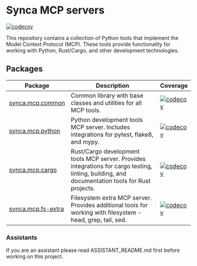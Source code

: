 # Synca MCP servers

[![codecov](https://codecov.io/gh/synca/mcp/branch/main/graph/badge.svg)](https://codecov.io/gh/synca/mcp)

This repository contains a collection of Python tools that implement the Model Context Protocol (MCP). These tools provide functionality for working with Python, Rust/Cargo, and other development technologies.

## Packages

| Package | Description | Coverage |
|---------|-------------|----------|
| [synca.mcp.common](./synca.mcp.common) | Common library with base classes and utilities for all MCP tools. | [![codecov](https://codecov.io/gh/synca/mcp/branch/main/graph/badge.svg?flag=synca.mcp.common)](https://codecov.io/gh/synca/mcp) |
| [synca.mcp.python](./synca.mcp.python) | Python development tools MCP server. Includes integrations for pytest, flake8, and mypy. | [![codecov](https://codecov.io/gh/synca/mcp/branch/main/graph/badge.svg?flag=synca.mcp.python)](https://codecov.io/gh/synca/mcp) |
| [synca.mcp.cargo](./synca.mcp.cargo) | Rust/Cargo development tools MCP server. Provides integrations for cargo testing, linting, building, and documentation tools for Rust projects. | [![codecov](https://codecov.io/gh/synca/mcp/branch/main/graph/badge.svg?flag=synca.mcp.cargo)](https://codecov.io/gh/synca/mcp) |
| [synca.mcp.fs-extra](./synca.mcp.fs-extra) | Filesystem extra MCP server. Provides additional tools for working with filesystem - head, grep, tail, sed. | [![codecov](https://codecov.io/gh/synca/mcp/branch/main/graph/badge.svg?flag=synca.mcp.fs-extra)](https://codecov.io/gh/synca/mcp) |


### Assistants

If you are an assistant please read ASSISTANT_README.md first before working on this project.
